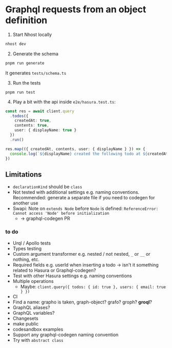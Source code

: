 # Graphql requests from an object definition

1. Start Nhost locally

```sh
nhost dev
```

2. Generate the schema

```sh
pnpm run generate
```

It generates `tests/schema.ts`

3. Run the tests

```
pnpm run test
```

4. Play a bit with the api inside `e2e/hasura.test.ts`:

```ts
const res = await client.query
  .todos({
    createdAt: true,
    contents: true,
    user: { displayName: true }
  })
  .run()

res.map(({ createdAt, contents, user: { displayName } }) => {
  console.log(`${displayName} created the following todo at ${createdAt}: ${contents}`)
})
```

## Limitations

- `declarationKind` should be `class`
- Not tested with additional settings e.g. naming conventions. Recommended: generate a separate file if you need to codegen for another use
- Swapi: Note on `extends Node` before `Node` is defined: `ReferenceError: Cannot access 'Node' before initialization`
  - -> graphql-codegen PR

### to do

- Urql / Apollo tests
- Types testing
- Custom argument transformer e.g. nested / not nested, `_` or `__` or nothing, etc.
- Required fields e.g. userId when inserting a todo -> isn't it something related to Hasura or Graphql-codegen?
- Test with other Hasura settings e.g. naming conventions
- Multiple operations
  - Maybe: `client.query({ todos: { id: true }, users: { email: true } })`
- CI
- Find a name: grapho is taken, graph-object? grafo? groph? **groql**?
- GraphQL aliases?
- GraphQL variables?
- Changesets
- make public
- codesandbox examples
- Support any graphql-codegen naming convention
- Try with `abstract class`
